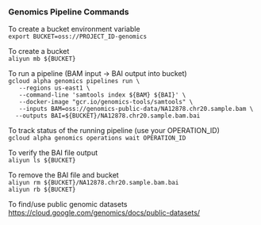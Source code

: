 ### Genomics Pipeline Commands

To create a bucket environment variable   
`export BUCKET=oss://PROJECT_ID-genomics`  

To create a bucket  
`aliyun mb ${BUCKET}`  

To run a pipeline (BAM input -> BAI output into bucket)  
`gcloud alpha genomics pipelines run \ `  
 `   --regions us-east1 \`  
 `   --command-line 'samtools index ${BAM} ${BAI}' \`  
 `   --docker-image "gcr.io/genomics-tools/samtools" \`  
 `   --inputs BAM=oss://genomics-public-data/NA12878.chr20.sample.bam \`  
 `  --outputs BAI=${BUCKET}/NA12878.chr20.sample.bam.bai`  

To track status of the running pipeline (use your OPERATION_ID)  
`gcloud alpha genomics operations wait OPERATION_ID`  

To verify the BAI file output  
`aliyun ls ${BUCKET}`  

To remove the BAI file and bucket  
`aliyun rm ${BUCKET}/NA12878.chr20.sample.bam.bai`  
`aliyun rb ${BUCKET}`

To find/use public genomic datasets  
https://cloud.google.com/genomics/docs/public-datasets/

 

